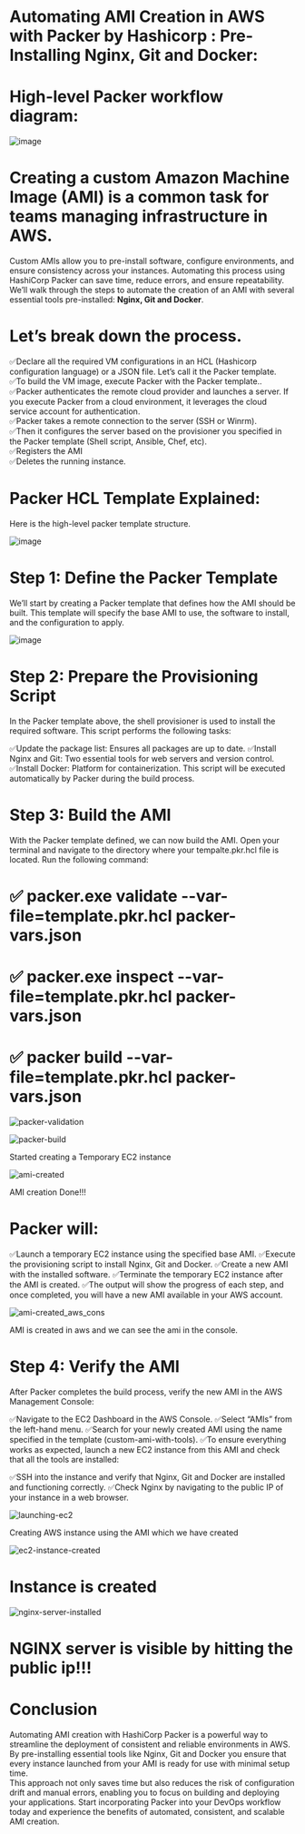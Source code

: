 # Automating AMI Creation in AWS with Packer by Hashicorp : Pre-Installing Nginx, Git and Docker:

# High-level Packer workflow diagram:
![image](https://github.com/user-attachments/assets/dd98dd77-38ae-49f9-940b-7a582453893f)


# Creating a custom Amazon Machine Image (AMI) is a common task for teams managing infrastructure in AWS.
  Custom AMIs allow you to pre-install software, configure environments, and ensure consistency across your instances.
  Automating this process using HashiCorp Packer can save time, reduce errors, and ensure repeatability. We’ll walk through the steps to automate the creation of an AMI with several essential tools pre-installed: **Nginx, Git and Docker**.
  
# Let’s break down the process.

✅Declare all the required VM configurations in an HCL (Hashicorp configuration language) or a JSON file. Let’s call it the Packer template. \
✅To build the VM image, execute Packer with the Packer template.. \
✅Packer authenticates the remote cloud provider and launches a server. If you execute Packer from a cloud environment, it leverages the cloud service account for authentication. \
✅Packer takes a remote connection to the server (SSH or Winrm). \
✅Then it configures the server based on the provisioner you specified in the Packer template (Shell script, Ansible, Chef, etc). \
✅Registers the AMI \
✅Deletes the running instance.

# Packer HCL Template Explained:
Here is the high-level packer template structure.

![image](https://github.com/user-attachments/assets/a69c22d2-adee-42c3-a590-4bf191a89514)


# Step 1: Define the Packer Template
We’ll start by creating a Packer template that defines how the AMI should be built. 
This template will specify the base AMI to use, the software to install, and the configuration to apply.

![image](https://github.com/user-attachments/assets/dbe47425-ce35-4294-946d-cd67575c79c0)

# Step 2: Prepare the Provisioning Script
In the Packer template above, the shell provisioner is used to install the required software. This script performs the following tasks:

✅Update the package list: Ensures all packages are up to date.
✅Install Nginx and Git: Two essential tools for web servers and version control.
✅Install Docker: Platform for containerization.
This script will be executed automatically by Packer during the build process.



# Step 3: Build the AMI
With the Packer template defined, we can now build the AMI. Open your terminal and navigate to the directory where your tempalte.pkr.hcl file is located. Run the following command:

# ✅ packer.exe validate --var-file=template.pkr.hcl packer-vars.json
# ✅ packer.exe inspect --var-file=template.pkr.hcl packer-vars.json
# ✅ packer build --var-file=template.pkr.hcl packer-vars.json

![packer-validation](https://github.com/user-attachments/assets/fdd4c1ea-cf91-4bc7-8a98-efa6f1ec8167)

![packer-build](https://github.com/user-attachments/assets/5336eea4-44a6-4fe0-b612-a6fbf6eb13c8)

Started creating a Temporary EC2 instance

![ami-created](https://github.com/user-attachments/assets/ed75f603-8b5f-49b4-9014-5e83cec62769)


AMI creation Done!!!

# Packer will:

✅Launch a temporary EC2 instance using the specified base AMI.
✅Execute the provisioning script to install Nginx, Git and Docker.
✅Create a new AMI with the installed software.
✅Terminate the temporary EC2 instance after the AMI is created.
✅The output will show the progress of each step, and once completed, you will have a new AMI available in your AWS account.

![ami-created_aws_cons](https://github.com/user-attachments/assets/833f7bf6-c506-4d67-898c-3414387cd3e9)

AMI is created in aws and we can see the ami in the console.

# Step 4: Verify the AMI
After Packer completes the build process, verify the new AMI in the AWS Management Console:

✅Navigate to the EC2 Dashboard in the AWS Console.
✅Select “AMIs” from the left-hand menu.
✅Search for your newly created AMI using the name specified in the template (custom-ami-with-tools).
✅To ensure everything works as expected, launch a new EC2 instance from this AMI and check that all the tools are installed:

✅SSH into the instance and verify that Nginx, Git and Docker are installed and functioning correctly.
✅Check Nginx by navigating to the public IP of your instance in a web browser.

![launching-ec2](https://github.com/user-attachments/assets/81fcf088-de5e-4e06-8f92-88f169230643)

Creating AWS instance using the AMI which we have created

![ec2-instance-created](https://github.com/user-attachments/assets/2e6684b8-a235-4185-82ba-e0bbcf994e0a)

# Instance is created

![nginx-server-installed](https://github.com/user-attachments/assets/acbcf979-d550-499c-a83b-c0187cfd4c76)

# NGINX server is visible by hitting the public ip!!!


# Conclusion
Automating AMI creation with HashiCorp Packer is a powerful way to streamline the deployment of consistent and reliable environments in AWS. \
By pre-installing essential tools like Nginx, Git and Docker you ensure that every instance launched from your AMI is ready for use with minimal setup time. \
This approach not only saves time but also reduces the risk of configuration drift and manual errors, enabling you to focus on building and deploying your applications. Start incorporating Packer into your DevOps workflow today and experience the benefits of automated, consistent, and scalable AMI creation.








